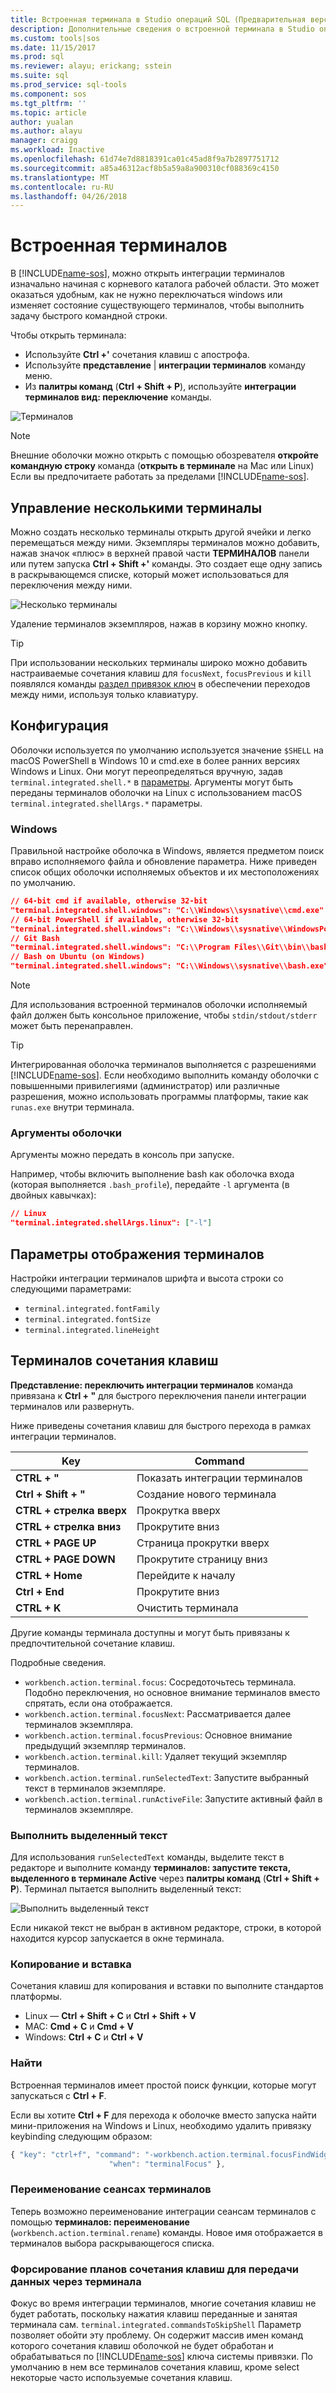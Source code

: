 ```yaml
---
title: Встроенная терминала в Studio операций SQL (Предварительная версия) | Документы Microsoft
description: Дополнительные сведения о встроенной терминала в Studio операций SQL (Предварительная версия).
ms.custom: tools|sos
ms.date: 11/15/2017
ms.prod: sql
ms.reviewer: alayu; erickang; sstein
ms.suite: sql
ms.prod_service: sql-tools
ms.component: sos
ms.tgt_pltfrm: ''
ms.topic: article
author: yualan
ms.author: alayu
manager: craigg
ms.workload: Inactive
ms.openlocfilehash: 61d74e7d8818391ca01c45ad8f9a7b2897751712
ms.sourcegitcommit: a85a46312acf8b5a59a8a900310cf088369c4150
ms.translationtype: MT
ms.contentlocale: ru-RU
ms.lasthandoff: 04/26/2018
---
```

# <a name="integrated-terminal"></a>Встроенная терминалов

В [!INCLUDE[name-sos](../includes/name-sos-short.md)], можно открыть интеграции терминалов изначально начиная с корневого каталога рабочей области. Это может оказаться удобным, как не нужно переключаться windows или изменяет состояние существующего терминалов, чтобы выполнить задачу быстрого командной строки.

Чтобы открыть терминала:

* Используйте **Ctrl +'** сочетания клавиш с апострофа.
* Используйте **представление** | **интеграции терминалов** команду меню.
* Из **палитры команд** (**Ctrl + Shift + P**), используйте **интеграции терминалов вид: переключение** команды.

![Терминалов](media/integrated-terminal/terminal-screen.png)

> [!NOTE]
> Внешние оболочки можно открыть с помощью обозревателя **откройте командную строку** команда (**открыть в терминале** на Mac или Linux) Если вы предпочитаете работать за пределами [!INCLUDE[name-sos](../includes/name-sos-short.md)].

## <a name="managing-multiple-terminals"></a>Управление несколькими терминалы

Можно создать несколько терминалы открыть другой ячейки и легко перемещаться между ними. Экземпляры терминалов можно добавить, нажав значок «плюс» в верхней правой части **ТЕРМИНАЛОВ** панели или путем запуска **Ctrl + Shift +'** команды. Это создает еще одну запись в раскрывающемся списке, который может использоваться для переключения между ними.

![Несколько терминалы](media/integrated-terminal/terminal-multiple-instances.png)

Удаление терминалов экземпляров, нажав в корзину можно кнопку.

> [!TIP]
> При использовании нескольких терминалы широко можно добавить настраиваемые сочетания клавиш для `focusNext`, `focusPrevious` и `kill` появлялся команды [раздел привязок ключ](#key-bindings) в обеспечении переходов между ними, используя только клавиатуру.

## <a name="configuration"></a>Конфигурация

Оболочки используется по умолчанию используется значение `$SHELL` на macOS PowerShell в Windows 10 и cmd.exe в более ранних версиях Windows и Linux. Они могут переопределяться вручную, задав `terminal.integrated.shell.*` в [параметры](settings.md). Аргументы могут быть переданы терминалов оболочки на Linux с использованием macOS `terminal.integrated.shellArgs.*` параметры.

### <a name="windows"></a>Windows

Правильной настройке оболочка в Windows, является предметом поиск вправо исполняемого файла и обновление параметра. Ниже приведен список общих оболочки исполняемых объектов и их местоположениях по умолчанию.

```json
// 64-bit cmd if available, otherwise 32-bit
"terminal.integrated.shell.windows": "C:\\Windows\\sysnative\\cmd.exe"
// 64-bit PowerShell if available, otherwise 32-bit
"terminal.integrated.shell.windows": "C:\\Windows\\sysnative\\WindowsPowerShell\\v1.0\\powershell.exe"
// Git Bash
"terminal.integrated.shell.windows": "C:\\Program Files\\Git\\bin\\bash.exe"
// Bash on Ubuntu (on Windows)
"terminal.integrated.shell.windows": "C:\\Windows\\sysnative\\bash.exe"
```

> [!NOTE]
> Для использования встроенной терминалов оболочки исполняемый файл должен быть консольное приложение, чтобы `stdin/stdout/stderr` может быть перенаправлен.

> [!TIP]
> Интегрированная оболочка терминалов выполняется с разрешениями [!INCLUDE[name-sos](../includes/name-sos-short.md)]. Если необходимо выполнить команду оболочки с повышенными привилегиями (администратор) или различные разрешения, можно использовать программы платформы, такие как `runas.exe` внутри терминала.

### <a name="shell-arguments"></a>Аргументы оболочки

Аргументы можно передать в консоль при запуске.

Например, чтобы включить выполнение bash как оболочка входа (которая выполняется `.bash_profile`), передайте `-l` аргумента (в двойных кавычках):

```json
// Linux
"terminal.integrated.shellArgs.linux": ["-l"]
```

## <a name="terminal-display-settings"></a>Параметры отображения терминалов

Настройки интеграции терминалов шрифта и высота строки со следующими параметрами:

* `terminal.integrated.fontFamily`
* `terminal.integrated.fontSize`
* `terminal.integrated.lineHeight`

## <a id="key-bindings"></a>Терминалов сочетания клавиш

**Представление: переключить интеграции терминалов** команда привязана к **Ctrl + "** для быстрого переключения панели интеграции терминалов или развернуть.

Ниже приведены сочетания клавиш для быстрого перехода в рамках интеграции терминалов.

Key|Command
---|---
**CTRL + "**|Показать интеграции терминалов
**Ctrl + Shift + "**|Создание нового терминала
**CTRL + стрелка вверх**|Прокрутка вверх
**CTRL + стрелка вниз**|Прокрутите вниз
**CTRL + PAGE UP**|Страница прокрутки вверх
**CTRL + PAGE DOWN**|Прокрутите страницу вниз
**CTRL + Home**|Перейдите к началу
**Ctrl + End**|Прокрутите вниз
**CTRL + K**|Очистить терминала

Другие команды терминала доступны и могут быть привязаны к предпочтительной сочетание клавиш.

Подробные сведения.

* `workbench.action.terminal.focus`: Сосредоточьтесь терминала. Подобно переключения, но основное внимание терминалов вместо спрятать, если она отображается.
* `workbench.action.terminal.focusNext`: Рассматривается далее терминалов экземпляра.
* `workbench.action.terminal.focusPrevious`: Основное внимание предыдущий экземпляр терминалов.
* `workbench.action.terminal.kill`: Удаляет текущий экземпляр терминалов.
* `workbench.action.terminal.runSelectedText`: Запустите выбранный текст в терминалов экземпляре.
* `workbench.action.terminal.runActiveFile`: Запустите активный файл в терминалов экземпляре.

### <a name="run-selected-text"></a>Выполнить выделенный текст

Для использования `runSelectedText` команды, выделите текст в редакторе и выполните команду **терминалов: запустите текста, выделенного в терминале Active** через **палитры команд** (**Ctrl + Shift + P**). Терминал пытается выполнить выделенный текст:

![Выполнить выделенный текст](media/integrated-terminal/terminal_run_selected.png)

Если никакой текст не выбран в активном редакторе, строки, в которой находится курсор запускается в окне терминала.

### <a name="copy--paste"></a>Копирование и вставка

Сочетания клавиш для копирования и вставки по выполните стандартов платформы.

* Linux — **Ctrl + Shift + C** и **Ctrl + Shift + V**
* MAC: **Cmd + C** и **Cmd + V**
* Windows: **Ctrl + C** и **Ctrl + V**

### <a name="find"></a>Найти

Встроенная терминалов имеет простой поиск функции, которые могут запускаться с **Ctrl + F**.

Если вы хотите **Ctrl + F** для перехода к оболочке вместо запуска найти мини-приложения на Windows и Linux, необходимо удалить привязку keybinding следующим образом:

```js
{ "key": "ctrl+f", "command": "-workbench.action.terminal.focusFindWidget",
                      "when": "terminalFocus" },
```

### <a name="rename-terminal-sessions"></a>Переименование сеансах терминалов

Теперь возможно переименование интеграции сеансам терминалов с помощью **терминалов: переименование** (`workbench.action.terminal.rename`) команды. Новое имя отображается в терминалов выбора раскрывающегося списка.

### <a name="forcing-key-bindings-to-pass-through-the-terminal"></a>Форсирование планов сочетания клавиш для передачи данных через терминала

Фокус во время интеграции терминалов, многие сочетания клавиш не будет работать, поскольку нажатия клавиш переданные и занятая терминала сам. `terminal.integrated.commandsToSkipShell` Параметр позволяет обойти эту проблему. Он содержит массив имен команд которого сочетания клавиш оболочкой не будет обработан и обрабатываться по [!INCLUDE[name-sos](../includes/name-sos-short.md)] ключа системы привязки. По умолчанию в нем все терминалов сочетания клавиш, кроме select некоторые часто используемые сочетания клавиш.


